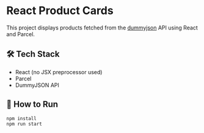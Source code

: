 # React Product Cards

This project displays products fetched from the [dummyjson](https://dummyjson.com/products) API using React and Parcel.

## 🛠 Tech Stack
- React (no JSX preprocessor used)
- Parcel
- DummyJSON API

## 🚀 How to Run

```bash
npm install
npm run start
